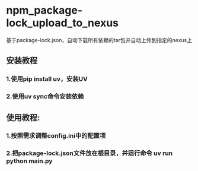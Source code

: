 # npm_package-lock_upload_to_nexus
基于package-lock.json，自动下载所有依赖的tar包并自动上传到指定的nexus上

## 安装教程
### 1.使用pip install uv，安装UV
### 2.使用uv sync命令安装依赖

## 使用教程:
### 1.按照需求调整config.ini中的配置项
### 2.把package-lock.json文件放在根目录，并运行命令  uv run python main.py
